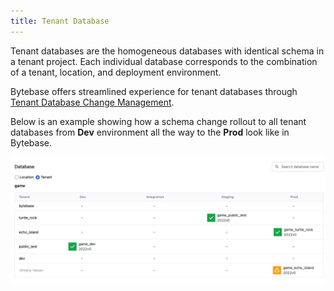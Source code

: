 ```yaml
---
title: Tenant Database
---
```


Tenant databases are the homogeneous databases with identical schema in a tenant project. Each individual database corresponds to the combination of a tenant, location, and deployment environment.

Bytebase offers streamlined experience for tenant databases through [Tenant Database Change Management](/docs/batch-change/multi-tenant-change).

Below is an example showing how a schema change rollout to all tenant databases from **Dev** environment all the way to the **Prod** look like in Bytebase.

![tenant-matrix](/static/docs/tenant-matrix.png)
